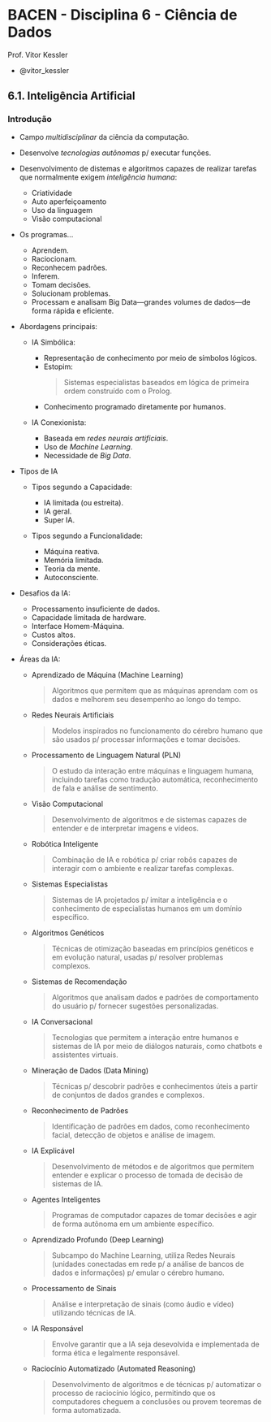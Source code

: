 # BACEN - Disciplina 6 - Ciência de Dados

Prof. Vitor Kessler

- @vitor_kessler

## 6.1. Inteligência Artificial

### Introdução

- Campo _multidisciplinar_ da ciência da computação.

- Desenvolve _tecnologias autônomas_ p/ executar funções.

- Desenvolvimento de distemas e algoritmos capazes de realizar tarefas que normalmente exigem _inteligência humana_:

  - Criatividade
  - Auto aperfeiçoamento
  - Uso da linguagem
  - Visão computacional

- Os programas...

  - Aprendem.
  - Raciocionam.
  - Reconhecem padrões.
  - Inferem.
  - Tomam decisões.
  - Solucionam problemas.
  - Processam e analisam Big Data—grandes volumes de dados—de forma rápida e eficiente.

- Abordagens principais:

  - IA Simbólica:

    - Representação de conhecimento por meio de símbolos lógicos.
    - Estopim:
      > Sistemas especialistas baseados em lógica de primeira ordem construído com o Prolog.
    - Conhecimento programado diretamente por humanos.

  - IA Conexionista:

    - Baseada em _redes neurais artificiais_.
    - Uso de _Machine Learning_.
    - Necessidade de _Big Data_.

- Tipos de IA

  - Tipos segundo a Capacidade:

    - IA limitada (ou estreita).
    - IA geral.
    - Super IA.

  - Tipos segundo a Funcionalidade:

    - Máquina reativa.
    - Memória limitada.
    - Teoria da mente.
    - Autoconsciente.

- Desafios da IA:

  - Processamento insuficiente de dados.
  - Capacidade limitada de hardware.
  - Interface Homem-Máquina.
  - Custos altos.
  - Considerações éticas.

- Áreas da IA:

  - Aprendizado de Máquina (Machine Learning)
    > Algoritmos que permitem que as máquinas aprendam com os dados e melhorem seu desempenho ao longo do tempo.
  - Redes Neurais Artificiais
    > Modelos inspirados no funcionamento do cérebro humano que são usados p/ processar informações e tomar decisões.
  - Processamento de Linguagem Natural (PLN)
    > O estudo da interação entre máquinas e linguagem humana, incluindo tarefas como tradução automática, reconhecimento de fala e análise de sentimento.
  - Visão Computacional
    > Desenvolvimento de algoritmos e de sistemas capazes de entender e de interpretar imagens e vídeos.
  - Robótica Inteligente
    > Combinação de IA e robótica p/ criar robôs capazes de interagir com o ambiente e realizar tarefas complexas.
  - Sistemas Especialistas
    > Sistemas de IA projetados p/ imitar a inteligência e o conhecimento de especialistas humanos em um domínio específico.
  - Algoritmos Genéticos
    > Técnicas de otimização baseadas em princípios genéticos e em evolução natural, usadas p/ resolver problemas complexos.
  - Sistemas de Recomendação
    > Algoritmos que analisam dados e padrões de comportamento do usuário p/ fornecer sugestões personalizadas.
  - IA Conversacional
    > Tecnologias que permitem a interação entre humanos e sistemas de IA por meio de diálogos naturais, como chatbots e assistentes virtuais.
  - Mineração de Dados (Data Mining)
    > Técnicas p/ descobrir padrões e conhecimentos úteis a partir de conjuntos de dados grandes e complexos.
  - Reconhecimento de Padrões
    > Identificação de padrões em dados, como reconhecimento facial, detecção de objetos e análise de imagem.
  - IA Explicável
    > Desenvolvimento de métodos e de algoritmos que permitem entender e explicar o processo de tomada de decisão de sistemas de IA.
  - Agentes Inteligentes
    > Programas de computador capazes de tomar decisões e agir de forma autônoma em um ambiente específico.
  - Aprendizado Profundo (Deep Learning)
    > Subcampo do Machine Learning, utiliza Redes Neurais (unidades conectadas em rede p/ a análise de bancos de dados e informações) p/ emular o cérebro humano.
  - Processamento de Sinais
    > Análise e interpretação de sinais (como áudio e vídeo) utilizando técnicas de IA.
  - IA Responsável
    > Envolve garantir que a IA seja desevolvida e implementada de forma ética e legalmente responsável.
  - Raciocínio Automatizado (Automated Reasoning)
    > Desenvolvimento de algoritmos e de técnicas p/ automatizar o processo de raciocínio lógico, permitindo que os computadores cheguem a conclusões ou provem teoremas de forma automatizada.
